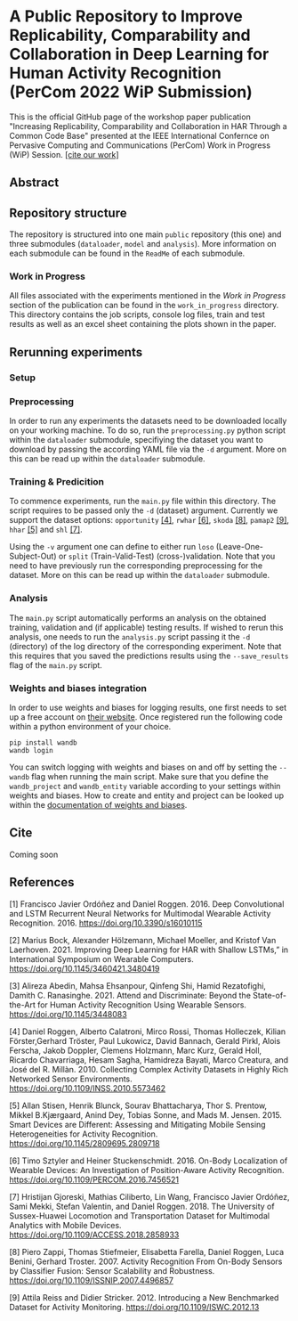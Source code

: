 # A Public Repository to Improve Replicability, Comparability and Collaboration in Deep Learning for Human Activity Recognition (PerCom 2022 WiP Submission)

This is the official GitHub page of the workshop paper publication "Increasing Replicability, Comparability and Collaboration in HAR Through a Common Code Base" presented at the IEEE International Confernce on Pervasive Computing and Communications (PerCom) Work in Progress (WiP) Session. [[cite our work]](#cite)

## Abstract

## Repository structure

The repository is structured into one main ```public``` repository (this one) and three submodules (```dataloader```, ```model``` and ```analysis```). More information on each submodule can be found in the ```ReadMe``` of each submodule.

### Work in Progress
All files associated with the experiments mentioned in the _Work in Progress_ section of the publication can be found in the ```work_in_progress``` directory. This directory contains the job scripts, console log files, train and test results as well as an excel sheet containing the plots shown in the paper.

## Rerunning experiments

### Setup

### Preprocessing

In order to run any experiments the datasets need to be downloaded locally on your working machine. To do so, run the ```preprocessing.py``` python script within the ```dataloader``` submodule, specifiying the dataset you want to download by passing the according YAML file via the ```-d``` argument. More on this can be read up within the ```dataloader``` submodule. 

### Training & Predicition
To commence experiments, run the ```main.py``` file within this directory. The script requires to be passed only the ```-d``` (dataset) argument. Currently we support the dataset options: ```opportunity``` [[4]](#4), ```rwhar``` [[6]](#6), ```skoda``` [[8]](#8), ```pamap2``` [[9]](#9), ```hhar``` [[5]](#5) and ```shl``` [[7]](#7).

Using the ```-v``` argument one can define to either run ```loso``` (Leave-One-Subject-Out) or ```split``` (Train-Valid-Test) (cross-)validation. Note that you need to have previously run the corresponding preprocessing for the dataset. More on this can be read up within the ```dataloader``` submodule. 

### Analysis
The ```main.py``` script automatically performs an analysis on the obtained training, validation and (if applicable) testing results. If wished to rerun this analysis, one needs to run the ```analysis.py``` script passing it the ```-d``` (directory) of the log directory of the corresponding experiment. Note that this requires that you saved the predictions results using the ```--save_results``` flag of the ```main.py``` script.


### Weights and biases integration
In order to use weights and biases for logging results, one first needs to set up a free account on [their website](https://wandb.ai). Once registered run the following code within a python environment of your choice.

```
pip install wandb
wandb login
```

You can switch logging with weights and biases on and off by setting the ```--wandb``` flag when running the main script. Make sure that you define the ```wandb_project``` and ```wandb_entity``` variable according to your settings within weights and biases. How to create and entity and project can be looked up within the [documentation of weights and biases](https://docs.wandb.ai).

## Cite

Coming soon

## References
<a id="1">[1]</a> 
Francisco Javier Ordóñez and Daniel Roggen. 2016. 
Deep Convolutional and LSTM Recurrent Neural Networks for Multimodal Wearable Activity Recognition. 2016.  https://doi.org/10.3390/s16010115

<a id="2">[2]</a> 
Marius Bock, Alexander Hölzemann, Michael Moeller, and Kristof Van Laerhoven. 2021. Improving Deep Learning for HAR with Shallow LSTMs,” in
International Symposium on Wearable Computers. https://doi.org/10.1145/3460421.3480419

<a id="3">[3]</a> 
Alireza Abedin, Mahsa Ehsanpour, Qinfeng Shi, Hamid Rezatofighi, Damith C. Ranasinghe. 2021. Attend and Discriminate: Beyond the State-of-the-Art for
Human Activity Recognition Using Wearable Sensors. https://doi.org/10.1145/3448083

<a id="4">[4]</a> 
Daniel Roggen, Alberto Calatroni, Mirco Rossi, Thomas Holleczek, Kilian Förster,Gerhard Tröster, Paul Lukowicz, David Bannach, Gerald Pirkl, Alois Ferscha, Jakob Doppler, Clemens Holzmann, Marc Kurz, Gerald Holl, Ricardo Chavarriaga, Hesam Sagha, Hamidreza Bayati, Marco Creatura, and José del R. Millàn. 2010. Collecting Complex Activity Datasets in Highly Rich Networked Sensor Environments. https://doi.org/10.1109/INSS.2010.5573462

<a id="5">[5]</a> 
Allan Stisen, Henrik Blunck, Sourav Bhattacharya, Thor S. Prentow, Mikkel B.Kjærgaard, Anind Dey, Tobias Sonne, and Mads M. Jensen. 2015. Smart Devices are Different: Assessing and Mitigating Mobile Sensing Heterogeneities for Activity Recognition. https://doi.org/10.1145/2809695.2809718

<a id="6">[6]</a> 
Timo Sztyler and Heiner Stuckenschmidt. 2016. On-Body Localization of Wearable Devices: An Investigation of Position-Aware Activity Recognition. https://doi.org/10.1109/PERCOM.2016.7456521

<a id="7">[7]</a> 
Hristijan Gjoreski, Mathias Ciliberto, Lin Wang, Francisco Javier Ordóñez, Sami Mekki, Stefan Valentin, and Daniel Roggen. 2018. The University of Sussex-Huawei Locomotion and Transportation Dataset for Multimodal Analytics with Mobile Devices. https://doi.org/10.1109/ACCESS.2018.2858933

<a id="8">[8]</a> 
Piero Zappi, Thomas Stiefmeier, Elisabetta Farella, Daniel Roggen, Luca Benini, Gerhard Troster. 2007. Activity Recognition From On-Body Sensors by Classifier Fusion: Sensor Scalability and Robustness. https://doi.org/10.1109/ISSNIP.2007.4496857

<a id="9">[9]</a> 
Attila Reiss and Didier Stricker. 2012. Introducing a New Benchmarked Dataset for Activity Monitoring. https://doi.org/10.1109/ISWC.2012.13
